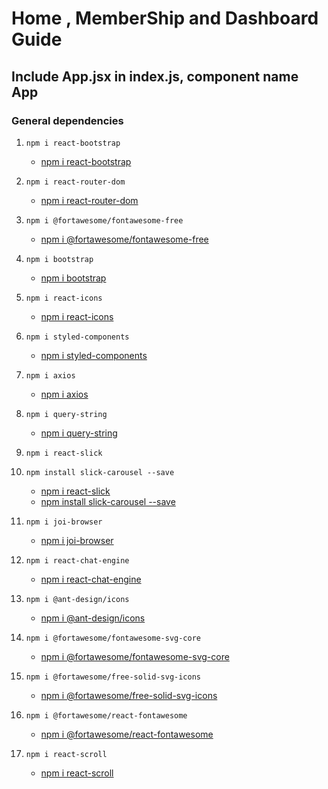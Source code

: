 # Home , MemberShip and Dashboard Guide
## Include App.jsx in index.js, component name App

### General dependencies

1. `npm i react-bootstrap`
    - [npm i react-bootstrap](https://www.npmjs.com/package/react-bootstrap)

2. `npm i react-router-dom`
    - [npm i react-router-dom](https://www.npmjs.com/package/react-router-dom)

3. `npm i @fortawesome/fontawesome-free`
    - [npm i @fortawesome/fontawesome-free](https://www.npmjs.com/package/@fortawesome/fontawesome-free)

4. `npm i bootstrap`
    - [npm i bootstrap](https://www.npmjs.com/package/bootstrap)
5. `npm i react-icons`
    - [npm i react-icons](https://www.npmjs.com/package/react-icons)

6. `npm i styled-components`
    - [npm i styled-components](https://www.npmjs.com/package/styled-components)

7. `npm i axios`
    - [npm i axios](https://www.npmjs.com/package/axios)

8. `npm i query-string`
    - [npm i query-string](https://www.npmjs.com/package/query-string)

9. `npm i react-slick`
10. `npm install slick-carousel --save`
    - [npm i react-slick](https://www.npmjs.com/package/react-slick)
    - [npm install slick-carousel --save](https://react-slick.neostack.com/docs/api/)
    
11. `npm i joi-browser`
    - [npm i joi-browser](https://www.npmjs.com/package/joi-browser)

12. `npm i react-chat-engine`
    - [npm i react-chat-engine](https://www.npmjs.com/package/react-chat-engine)

13. `npm i @ant-design/icons`
    - [npm i @ant-design/icons](https://www.npmjs.com/package/@ant-design/icons)

14. `npm i @fortawesome/fontawesome-svg-core`
    - [npm i @fortawesome/fontawesome-svg-core](https://www.npmjs.com/package/@fortawesome/fontawesome-svg-core)

15. `npm i @fortawesome/free-solid-svg-icons`
    - [npm i @fortawesome/free-solid-svg-icons](https://www.npmjs.com/package/@fortawesome/free-solid-svg-icons)

16. `npm i @fortawesome/react-fontawesome`
    - [npm i @fortawesome/react-fontawesome](https://www.npmjs.com/package/@fortawesome/react-fontawesome)

17. `npm i react-scroll`
    - [npm i react-scroll](https://www.npmjs.com/package/react-scroll)
